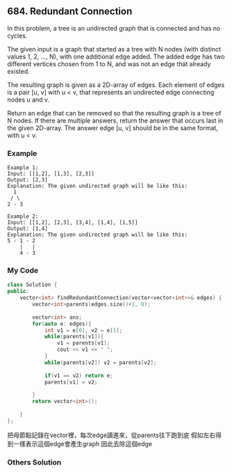 ## 684. Redundant Connection

In this problem, a tree is an undirected graph that is connected and has no cycles.

The given input is a graph that started as a tree with N nodes (with distinct values 1, 2, ..., N), with one additional edge added. The added edge has two different vertices chosen from 1 to N, and was not an edge that already existed.

The resulting graph is given as a 2D-array of edges. Each element of edges is a pair [u, v] with u < v, that represents an undirected edge connecting nodes u and v.

Return an edge that can be removed so that the resulting graph is a tree of N nodes. If there are multiple answers, return the answer that occurs last in the given 2D-array. The answer edge [u, v] should be in the same format, with u < v.

### Example
```
Example 1:
Input: [[1,2], [1,3], [2,3]]
Output: [2,3]
Explanation: The given undirected graph will be like this:
  1
 / \
2 - 3

Example 2:
Input: [[1,2], [2,3], [3,4], [1,4], [1,5]]
Output: [1,4]
Explanation: The given undirected graph will be like this:
5 - 1 - 2
    |   |
    4 - 3
```

### My Code
```c++
class Solution {
public:
    vector<int> findRedundantConnection(vector<vector<int>>& edges) {
        vector<int>parents(edges.size()+1, 0);
        
        vector<int> ans;
        for(auto e: edges){
            int v1 = e[0], v2 = e[1];
            while(parents[v1]){
                v1 = parents[v1];
                cout << v1 << " ";
            }
            while(parents[v2]) v2 = parents[v2];
            
            if(v1 == v2) return e;
            parents[v1] = v2;
            
        }
        return vector<int>();
        
    }
};
```
把母節點記錄在vector裡，每次edge讀進來，從parents往下跑到底
假如左右得到一樣表示這個edge會產生graph 因此去除這個edge


### Others Solution
```c++
```

